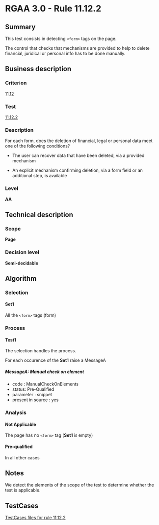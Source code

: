# RGAA 3.0 -  Rule 11.12.2

## Summary

This test consists in detecting `<form>` tags on the page.

The control that checks that mechanisms are provided to help to delete financial, juridical or personal info has to be done manually.

## Business description

### Criterion

[11.12](http://disic.github.io/rgaa_referentiel_en/RGAA3.0_Criteria_English_version_v1.html#crit-11-12)

### Test

[11.12.2](http://disic.github.io/rgaa_referentiel_en/RGAA3.0_Criteria_English_version_v1.html#test-11-12-2)

### Description
For each form, does
    the deletion of financial, legal or personal data meet
    one of the following conditions?
    <ul><li> The user can recover data that have been
   deleted, via a provided mechanism</li>
  <li> An explicit mechanism confirming deletion, via a
   form field or an additional step, is available </li>
    </ul> 


### Level

**AA**

## Technical description

### Scope

**Page**

### Decision level

**Semi-decidable**

## Algorithm

### Selection

#### Set1

All the `<form>` tags (form)

### Process

#### Test1

The selection handles the process.

For each occurence of the **Set1** raise a MessageA

##### MessageA: Manual check on element

-   code : ManualCheckOnElements
-   status: Pre-Qualified
-   parameter : snippet
-   present in source : yes

### Analysis

#### Not Applicable

The page has no `<form>` tag (**Set1** is empty)

#### Pre-qualified

In all other cases

## Notes

We detect the elements of the scope of the test to determine whether the
test is applicable.



##  TestCases 

[TestCases files for rule 11.12.2](https://github.com/Asqatasun/Asqatasun/tree/master/rules/rules-rgaa3.0/src/test/resources/testcases/rgaa30/Rgaa30Rule111202/) 


